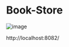 # Book-Store
![image](https://github.com/Ravi21ram/Book-Store/assets/126138665/c6735f62-34e6-4d53-b7dd-a387071ad8d5)

http://localhost:8082/
